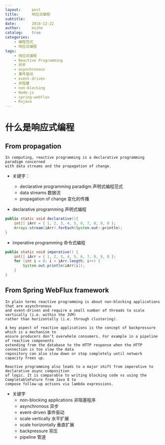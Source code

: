 ```yaml
---
layout:     post
title:      响应式编程
subtitle:   
date:       2018-12-22
author:     mszhe
catalog:    true
categories:
    - 编程范式
    - 响应式编程
tags:
    - 响应式编程
    - Reactive Programming
    - 异步
    - asynchronous
    - 事件驱动    
    - event-driven
    - 非阻塞
    - non-blocking
    - Node-js
    - spring-webflux
    - Rxjava
---
```


# 什么是响应式编程
## From propagation
    In computing, reactive programming is a declarative programming paradigm concerned 
    with data streams and the propagation of change.
    
- 关键字：
    - declarative programming paradigm 声明式编程范式
    - data streams 数据流
    - propagation of change 变化的传播
    
- declarative programming 声明式编程
```java
public static void declarative(){
    int[] iArr = { 1, 2, 3, 4, 5, 6, 7, 8, 9, 0 };
    Arrays.stream(iArr).forEach(System.out::println);
}
```

- imperative programming 命令式编程
```java
public static void imperative() {
    int[] iArr = { 1, 2, 3, 4, 5, 6, 7, 8, 9, 0 };
    for (int i = 0; i < iArr.length; i++) {
        System.out.println(iArr[i]);
    }
}
```

## From Spring WebFlux framework
    In plain terms reactive programming is about non-blocking applications that are asynchronous 
    and event-driven and require a small number of threads to scale vertically (i.e. within the JVM) 
    rather than horizontally (i.e. through clustering).

    A key aspect of reactive applications is the concept of backpressure which is a mechanism to 
    ensure producers don’t overwhelm consumers. For example in a pipeline of reactive components 
    extending from the database to the HTTP response when the HTTP connection is too slow the data 
    repository can also slow down or stop completely until network capacity frees up.

    Reactive programming also leads to a major shift from imperative to declarative async composition 
    of logic. It is comparable to writing blocking code vs using the CompletableFuture from Java 8 to 
    compose follow-up actions via lambda expressions.
    
- 关键字
    - non-blocking applications 非阻塞程序
    - asynchronous 异步
    - event-driven 事件驱动
    - scale vertically 水平扩展
    - scale horizontally 垂直扩展
    - backpressure 背压
    - pipeline 管道

    

    